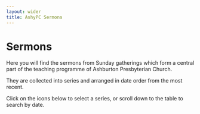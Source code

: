 ```yaml
---
layout: wider
title: AshyPC Sermons
---
```


# Sermons

Here you will find the sermons from Sunday gatherings which form a central part of the teaching programme of Ashburton Presbyterian Church.

They are collected into series and arranged in date order from the most recent.

Click on the icons below to select a series, or scroll down to the table to search by date.
 


